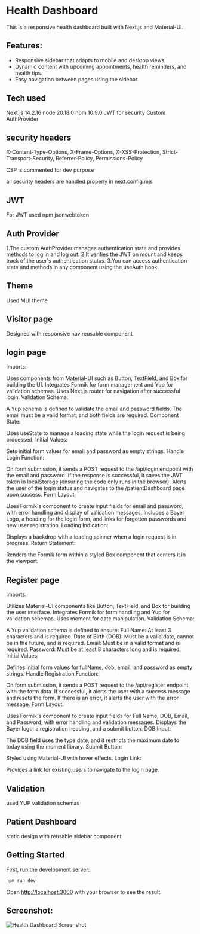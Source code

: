 # Health Dashboard

This is a responsive health dashboard built with Next.js and Material-UI.

## Features:
- Responsive sidebar that adapts to mobile and desktop views.
- Dynamic content with upcoming appointments, health reminders, and health tips.
- Easy navigation between pages using the sidebar.

## Tech used
Next.js 14.2.16 
node 20.18.0
npm 10.9.0
JWT for security
Custom AuthProvider

## security headers

X-Content-Type-Options, X-Frame-Options, X-XSS-Protection, Strict-Transport-Security, Referrer-Policy, Permissions-Policy

CSP is commented for dev purpose

all security headers are handled properly in next.config.mjs

## JWT

For JWT used npm jsonwebtoken

## Auth Provider

1.The custom AuthProvider manages authentication state and provides methods to log in and log out.
2.It verifies the JWT on mount and keeps track of the user's authentication status.
3.You can access authentication state and methods in any component using the useAuth hook.

## Theme

Used MUI theme

## Visitor page

Designed with responsive nav reusable component

## login page

Imports:

Uses components from Material-UI such as Button, TextField, and Box for building the UI.
Integrates Formik for form management and Yup for validation schemas.
Uses Next.js router for navigation after successful login.
Validation Schema:

A Yup schema is defined to validate the email and password fields. The email must be a valid format, and both fields are required.
Component State:

Uses useState to manage a loading state while the login request is being processed.
Initial Values:

Sets initial form values for email and password as empty strings.
Handle Login Function:

On form submission, it sends a POST request to the /api/login endpoint with the email and password.
If the response is successful, it saves the JWT token in localStorage (ensuring the code only runs in the browser).
Alerts the user of the login status and navigates to the /patientDashboard page upon success.
Form Layout:

Uses Formik's <Field> component to create input fields for email and password, with error handling and display of validation messages.
Includes a Bayer Logo, a heading for the login form, and links for forgotten passwords and new user registration.
Loading Indication:

Displays a backdrop with a loading spinner when a login request is in progress.
Return Statement:

Renders the Formik form within a styled Box component that centers it in the viewport.

## Register page

Imports:

Utilizes Material-UI components like Button, TextField, and Box for building the user interface.
Integrates Formik for form handling and Yup for validation schemas.
Uses moment for date manipulation.
Validation Schema:

A Yup validation schema is defined to ensure:
Full Name: At least 3 characters and is required.
Date of Birth (DOB): Must be a valid date, cannot be in the future, and is required.
Email: Must be in a valid format and is required.
Password: Must be at least 8 characters long and is required.
Initial Values:

Defines initial form values for fullName, dob, email, and password as empty strings.
Handle Registration Function:

On form submission, it sends a POST request to the /api/register endpoint with the form data.
If successful, it alerts the user with a success message and resets the form.
If there is an error, it alerts the user with the error message.
Form Layout:

Uses Formik's <Field> component to create input fields for Full Name, DOB, Email, and Password, with error handling and validation messages.
Displays the Bayer logo, a registration heading, and a submit button.
DOB Input:

The DOB field uses the type date, and it restricts the maximum date to today using the moment library.
Submit Button:

Styled using Material-UI with hover effects.
Login Link:

Provides a link for existing users to navigate to the login page.

## Validation

used YUP validation schemas

## Patient Dashboard

static design with reusable sidebar component

## Getting Started

First, run the development server:

```bash
npm run dev

```

Open [http://localhost:3000](http://localhost:3000) with your browser to see the result.


## Screenshot:

![Health Dashboard Screenshot](public/images/screenshot.png)